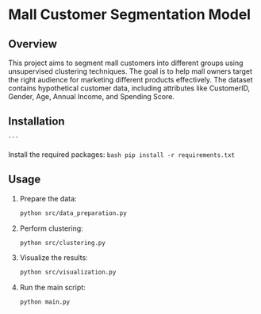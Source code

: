 # Mall Customer Segmentation Model

## Overview
This project aims to segment mall customers into different groups using unsupervised clustering techniques. The goal is to help mall owners target the right audience for marketing different products effectively. The dataset contains hypothetical customer data, including attributes like CustomerID, Gender, Age, Annual Income, and Spending Score.
## Installation

    ```

 Install the required packages:
    ```bash
    pip install -r requirements.txt
    ```

## Usage
1. Prepare the data:
    ```bash
    python src/data_preparation.py
    ```

2. Perform clustering:
    ```bash
    python src/clustering.py
    ```

3. Visualize the results:
    ```bash
    python src/visualization.py
    ```

4. Run the main script:
    ```bash
    python main.py
    ```

